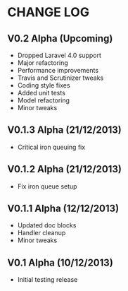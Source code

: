 CHANGE LOG
==========


## V0.2 Alpha (Upcoming)

* Dropped Laravel 4.0 support
* Major refactoring
* Performance improvements
* Travis and Scrutinizer tweaks
* Coding style fixes
* Added unit tests
* Model refactoring
* Minor tweaks


## V0.1.3 Alpha (21/12/2013)

* Critical iron queuing fix


## V0.1.2 Alpha (21/12/2013)

* Fix iron queue setup


## V0.1.1 Alpha (12/12/2013)

* Updated doc blocks
* Handler cleanup
* Minor tweaks


## V0.1 Alpha (10/12/2013)

* Initial testing release

